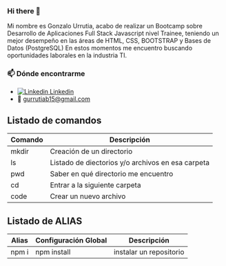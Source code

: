 ### Hi there 👋

<!--

**gurrutia15/gurrutia15** is a ✨ _special_ ✨ repository because its `README.md` (this file) appears on your GitHub profile. -->

Mi nombre es Gonzalo Urrutia, acabo de realizar un Bootcamp sobre Desarrollo de Aplicaciones Full Stack Javascript nivel Trainee, teniendo un mejor desempeño en las áreas de HTML, CSS, BOOTSTRAP y Bases de Datos (PostgreSQL)
En estos momentos me encuentro buscando oportunidades laborales en la industria TI.


### 📫 Dónde encontrarme

- [![Linkedin](https://i.stack.imgur.com/gVE0j.png) Linkedin](https://www.linkedin.com/in/gonzalo-urrutia-baeza-73310636)
- :email: gurrutiab15@gmail.com

Listado de comandos 
----------

|Comando | Descripción                                      |
| --- | --- |
|mkdir   | Creación de un directorio                        |
|ls      | Listado de diectorios y/o archivos en esa carpeta|
|pwd     | Saber en qué directorio me encuentro             |
|cd      | Entrar a la siguiente carpeta                    | 
|code    | Crear un nuevo archivo                           |

Listado de ALIAS
---
Alias | Configuración Global | Descripción |
| ---- | ----- | ------- |
| npm i | npm install  | instalar un repositorio | 
